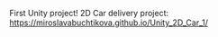 First Unity project!
2D Car delivery project:
https://miroslavabuchtikova.github.io/Unity_2D_Car_1/

